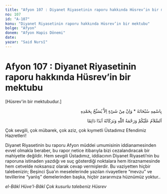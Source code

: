 ```yaml
---
title: "Afyon 107 : Diyanet Riyasetinin raporu hakkında Hüsrev’in bir mektubu"
no: 107
id: "A-107"
konu: "Diyanet Riyasetinin raporu hakkında Hüsrev’in bir mektubu"
bolge: "Afyon"
donem: "Afyon Hapis Dönemi"
date: 
yazar: "Said Nursî"
---
```


# Afyon 107 : Diyanet Riyasetinin raporu hakkında Hüsrev’in bir mektubu

<p class="takdim">[Hüsrev'in bir mektubudur.]</p>

<p class="arabic" dir="rtl" title="Meal: “Subhân Allah’ın adıyla” * “Hiçbir şey yoktur ki O'nu hamd ile tesbih etmesin” [İsrâ 17:44]">بِاسْمِهِ سُبْحَانَهُ * وَاِنْ مِنْ شَىْءٍ اِلاَّ يُسَبِّحُ بِحَمْدِهِ</p>

<p class="arabic" dir="rtl" title="Meal: “Allah’ın selâmı, rahmeti ve bereketleri, ebedî ve dâimî olarak üzerinize olsun.”">اَلسَّلاَمُ عَلَيْكُمْ وَرَحْمَةُ اللّٰهِ وَبَرَكَاتُهُ اَبَدًا دَائِمًا</p>

Çok sevgili, çok mübarek, çok aziz, çok kıymetli Üstadımız Efendimiz Hazretleri!

Diyanet Riyasetinin bu raporu Afyon müddei umumisinin iddianamesinden evvel olmakla beraber, bu rapor netice itibarıyla bizi cezalandıracak bir mahiyette değildir. Hem sevgili Üstadımız, iddiacının Diyanet Riyaseti’nin bu raporuna istinaden yazdığı ve suç gösterdiği noktalara hem itiraznamesinde hem cetvelde noksansız olarak cevap vermişlerdir. Bu vaziyetten hiçbir talebenizin; Beşinci Şua’ın meselelerinde yazılan rivayetlere “mevzu” ve tevillerine “yanlış” demelerinden başka, hiçbir zararımıza hüznümüz yoktur..

*el-Bâkî Hüve’l-Bâkî*
*Çok kusurlu talebeniz*
*Hüsrev*

